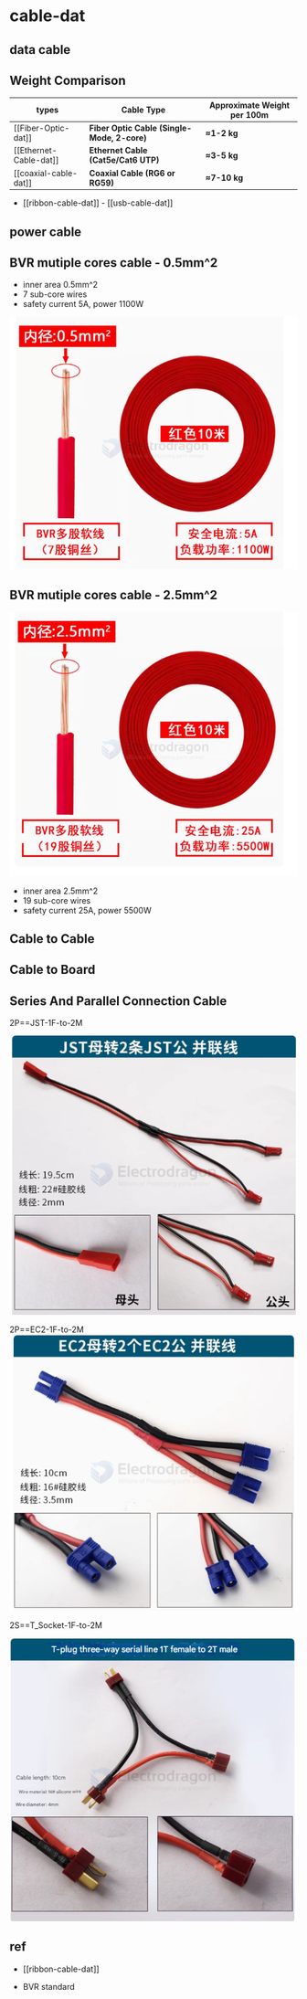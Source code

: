 
# cable-dat


## data cable 

## Weight Comparison

| types                  | Cable Type                                  | Approximate Weight per 100m |
| ---------------------- | ------------------------------------------- | --------------------------- |
| [[Fiber-Optic-dat]]    | **Fiber Optic Cable (Single-Mode, 2-core)** | **≈1-2 kg**                 |
| [[Ethernet-Cable-dat]] | **Ethernet Cable (Cat5e/Cat6 UTP)**         | **≈3-5 kg**                 |
| [[coaxial-cable-dat]]  | **Coaxial Cable (RG6 or RG59)**             | **≈7-10 kg**                |



- [[ribbon-cable-dat]] - [[usb-cable-dat]]





## power cable 

## BVR mutiple cores cable - 0.5mm^2 

- inner area 0.5mm^2
- 7 sub-core wires 
- safety current 5A, power 1100W 

![2024-06-26-12-54-39.png](2024-06-26-12-54-39.png)


## BVR mutiple cores cable - 2.5mm^2 

![2024-06-26-12-56-40.png](2024-06-26-12-56-40.png)

- inner area 2.5mm^2
- 19 sub-core wires 
- safety current 25A, power 5500W 


## Cable to Cable 

## Cable to Board 

## Series And Parallel Connection Cable  

2P==JST-1F-to-2M

![](2025-05-12-14-09-23.png)

2P==EC2-1F-to-2M
![](2025-05-12-14-10-04.png)

2S==T_Socket-1F-to-2M

![](2025-05-12-14-11-12.png)
## ref 

- [[ribbon-cable-dat]]

- BVR standard 